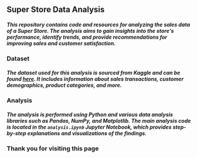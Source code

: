 ## Super Store Data Analysis

##### This repository contains code and resources for analyzing the sales data of a Super Store. The analysis aims to gain insights into the store's performance, identify trends, and provide recommendations for improving sales and customer satisfaction.

### Dataset

##### The dataset used for this analysis is sourced from Kaggle and can be found [here](https://www.kaggle.com/yourusername/superstore-dataset). It includes information about sales transactions, customer demographics, product categories, and more. 

### Analysis

##### The analysis is performed using Python and various data analysis libraries such as Pandas, NumPy, and Matplotlib. The main analysis code is located in the `analysis.ipynb` Jupyter Notebook, which provides step-by-step explanations and visualizations of the findings.


### Thank you for visiting this page

